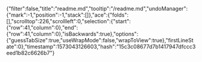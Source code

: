 {"filter":false,"title":"readme.md","tooltip":"/readme.md","undoManager":{"mark":-1,"position":-1,"stack":[]},"ace":{"folds":[],"scrolltop":226,"scrollleft":0,"selection":{"start":{"row":41,"column":0},"end":{"row":41,"column":0},"isBackwards":true},"options":{"guessTabSize":true,"useWrapMode":false,"wrapToView":true},"firstLineState":0},"timestamp":1573043126603,"hash":"15c3c08677d7b1417947dfccc3eed1b82c6626b7"}